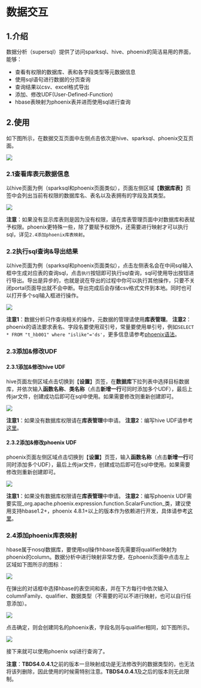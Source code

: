 # 数据交互

## 1.介绍

数据分析（supersql）提供了访问sparksql、hive、phoenix的简洁易用的界面，能够：

* 查看有权限的数据库、表和各字段类型等元数据信息
* 使用sql语句进行数据的分页查询
* 查询结果以csv、excel格式导出
* 添加、修改UDF\(User-Defined-Function\)
* hbase表映射为phoenix表并进而使用sql进行查询

## 2.使用

如下图所示，在数据交互页面中左侧点击依次是hive、sparksql、phoenix交互页面。

![](../.gitbook/assets/数据交互.png)

### 2.1查看库表元数据信息

以hive页面为例（sparksql和phoenix页面类似），页面左侧区域【**数据库表**】页签中会列出当前有权限的数据库名、表名以及表拥有的字段及其类型。

![](../.gitbook/assets/数据分析库表元数据展示.png)

**注意**：如果没有显示库表则是因为没有权限，请在库表管理页面中对数据库和表赋予权限。phoenix更特殊一些，除了要赋予权限外，还需要进行映射才可以执行sql，详见`2.4添加phoenix库表映射`。

### 2.2执行sql查询&导出结果

以hive页面为例（sparksql和phoenix页面类似），点击左侧表名会在中间sql输入框中生成对应表的查询sql，点击`执行`按钮即可执行sql查询，sql可使用导出按钮进行导出。导出是异步的，也就是说在导出的过程中你可以执行其他操作，只要不关闭portal页面导出就不会中断。导出完成后会存储csv格式文件到本地。同时也可以打开多个sql输入框进行操作。

![](../.gitbook/assets/数据分析sql查询.png)

**注意1**：数据分析只作查询相关的操作，元数据的管理请使用**库表管理**。 **注意2**：phoenix的语法要求表名、字段名要使用双引号，常量要使用单引号，例如`SELECT * FROM "t_hb001" where "islike"='ds'`，更多信息请参考[phoenix语法](https://phoenix.apache.org/language/index.html)。

### 2.3添加&修改UDF

#### 2.3.1添加&修改hive UDF

hive页面左侧区域点击切换到【**设置**】页签，在**数据库**下拉列表中选择目标数据库，并依次输入**函数名称**、**类名称**（点击**新增一行**可同时添加多个UDF），最后上传jar文件，创建成功后即可在sql中使用。如果需要修改则重新创建即可。

![](../.gitbook/assets/数据交互创建hive%20UDF.png)

**注意1**：如果没有数据库权限请在**库表管理**中申请。 **注意2**：编写hive UDF请参考[这里](https://cwiki.apache.org/confluence/display/Hive/HivePlugins)。

#### 2.3.2添加&修改phoenix UDF

phoenix页面左侧区域点击切换到【**设置**】页签，输入**函数名称**（点击**新增一行**可同时添加多个UDF），最后上传jar文件，创建成功后即可在sql中使用。如果需要修改则重新创建即可。

![](../.gitbook/assets/数据分析创建phoenix%20UDF.png)

**注意1**：如果没有数据库权限请在**库表管理**中申请。 **注意2**：编写phoenix UDF需要实现_org.apache.phoenix.expression.function.ScalarFunction_类，建议使用支持hbase1.2+，phoenix 4.8.1+以上的版本作为依赖进行开发，具体请参考[这里](https://phoenix.apache.org/udf.html)。

### 2.4添加phoenix库表映射

hbase属于nosql数据库，要使用sql操作hbase首先需要将qualifier映射为phoenix的column。数据分析中进行映射非常方便，在phoenix页面中点击左上区域如下图所示的图标：

![](../.gitbook/assets/数据分析创建phoenix映射.png)

在弹出的对话框中选择hbase的表空间和表，并在下方每行中依次输入columnFamily、qualifier、数据类型（不需要的可以不进行映射，也可以自行任意添加）。

![](../.gitbook/assets/数据分析phoenix映射对话框.png)

点击确定，则会创建同名的phoenix表，字段名则与qualifier相同，如下图所示。

![](../.gitbook/assets/数据分析映射后的phoenix表.png)

接下来就可以使用phoenix sql进行查询了。

**注意**：**TBDS4.0.4.1**之前的版本一旦映射成功是无法修改列的数据类型的，也无法将该列删除，因此使用的时候需特别注意。**TBDS4.0.4.1**及之后的版本则无此限制。

